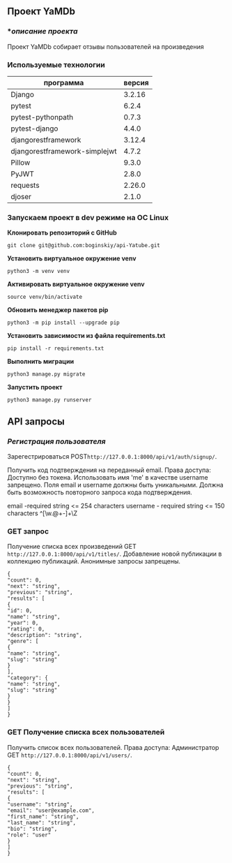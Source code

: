 ## Проект YaMDb

### **описание проекта*
Проект YaMDb собирает отзывы пользователей на произведения

### **Используемые технологии**


| программа                     | версия |
|-------------------------------|--------|
| Django                        | 3.2.16 |
| pytest                        | 6.2.4  |
| pytest-pythonpath             | 0.7.3  |
| pytest-django                 | 4.4.0  |
| djangorestframework           | 3.12.4 |
| djangorestframework-simplejwt | 4.7.2  |
| Pillow                        | 9.3.0  |
| PyJWT                         | 2.8.0  |
| requests                      | 2.26.0 |
| djoser                        | 2.1.0  |

### **Запускаем проект в dev режиме на OC Linux**
**Клонировать репозиторий с GitHub**
```
git clone git@github.com:boginskiy/api-Yatube.git
```

**Установить виртуальное окружение venv**
```
python3 -m venv venv
```

**Aктивировать виртуальное окружение venv**
```
source venv/bin/activate
```

**Обновить менеджер пакетов pip**
```
python3 -m pip install --upgrade pip
```

**Установить зависимости из файла requirements.txt**
```
pip install -r requirements.txt
```

**Выполнить миграции**
```
python3 manage.py migrate
```

**Запустить проект**
```
python3 manage.py runserver
```

## **API запросы**
### ***Регистрация пользователя***
Зарегестрироваться POST`http://127.0.0.1:8000/api/v1/auth/signup/`.

Получить код подтверждения на переданный email. Права доступа: Доступно без токена. Использовать имя 'me' в качестве username запрещено. Поля email и username должны быть уникальными. Должна быть возможность повторного запроса кода подтверждения.

email -required string <= 254 characters
username - required string <= 150 characters ^[\w.@+-]+\Z

### **GET запрос**
Получение списка всех произведений GET `http://127.0.0.1:8000/api/v1/titles/`.
Добавление новой публикации в коллекцию публикаций. Анонимные запросы запрещены.
```
{
"count": 0,
"next": "string",
"previous": "string",
"results": [
{
"id": 0,
"name": "string",
"year": 0,
"rating": 0,
"description": "string",
"genre": [
{
"name": "string",
"slug": "string"
}
],
"category": {
"name": "string",
"slug": "string"
}
}
]
}
```
### **GET Получение списка всех пользователей**
Получить список всех пользователей. Права доступа: Администратор GET `http://127.0.0.1:8000/api/v1/users/`.

```
{
"count": 0,
"next": "string",
"previous": "string",
"results": [
{
"username": "string",
"email": "user@example.com",
"first_name": "string",
"last_name": "string",
"bio": "string",
"role": "user"
}
]
}
```
